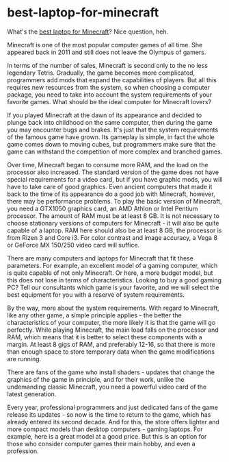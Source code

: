 # best-laptop-for-minecraft
What's the <a href="https://qualified.one/blog/game_dev/best-laptop-for-minecraft/
">best laptop for Minecraft</a>? Nice question, heh.

Minecraft is one of the most popular computer games of all time. She appeared back in 2011 and still does not leave the Olympus of gamers.

In terms of the number of sales, Minecraft is second only to the no less legendary Tetris. Gradually, the game becomes more complicated, programmers add mods that expand the capabilities of players. But all this requires new resources from the system, so when choosing a computer package, you need to take into account the system requirements of your favorite games. What should be the ideal computer for Minecraft lovers?

If you played Minecraft at the dawn of its appearance and decided to plunge back into childhood on the same computer, then during the game you may encounter bugs and brakes. It's just that the system requirements of the famous game have grown. Its gameplay is simple, in fact the whole game comes down to moving cubes, but programmers make sure that the game can withstand the competition of more complex and branched games.

Over time, Minecraft began to consume more RAM, and the load on the processor also increased. The standard version of the game does not have special requirements for a video card, but if you have graphic mods, you will have to take care of good graphics. Even ancient computers that made it back to the time of its appearance do a good job with Minecraft, however, there may be performance problems. To play the basic version of Minecraft, you need a GTX1050 graphics card, an AMD Athlon or Intel Pentium processor. The amount of RAM must be at least 8 GB. It is not necessary to choose stationary versions of computers for Minecraft - it will also be quite capable of a laptop. RAM here should also be at least 8 GB, the processor is from Rizen 3 and Core i3. For color contrast and image accuracy, a Vega 8 or GeForce MX 150/250 video card will suffice.

There are many computers and laptops for Minecraft that fit these parameters. For example, an excellent model of a gaming computer, which is quite capable of not only Minecraft. Or here, a more budget model, but this does not lose in terms of characteristics. Looking to buy a good gaming PC? Tell our consultants which game is your favorite, and we will select the best equipment for you with a reserve of system requirements.

By the way, more about the system requirements. With regard to Minecraft, like any other game, a simple principle applies - the better the characteristics of your computer, the more likely it is that the game will go perfectly. While playing Minecraft, the main load falls on the processor and RAM, which means that it is better to select these components with a margin. At least 8 gigs of RAM, and preferably 12-16, so that there is more than enough space to store temporary data when the game modifications are running.

There are fans of the game who install shaders - updates that change the graphics of the game in principle, and for their work, unlike the undemanding classic Minecraft, you need a powerful video card of the latest generation.

Every year, professional programmers and just dedicated fans of the game release its updates - so now is the time to return to the game, which has already entered its second decade. And for this, the store offers lighter and more compact models than desktop computers - gaming laptops. For example, here is a great model at a good price. But this is an option for those who consider computer games their main hobby, and even a profession.
